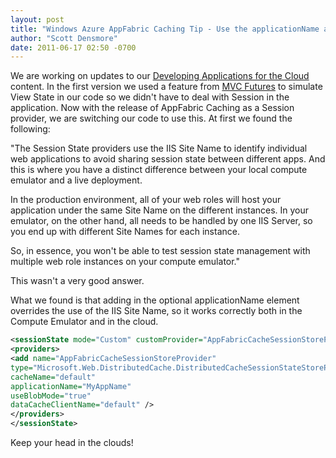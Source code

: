 ```yaml
---
layout: post
title: "Windows Azure AppFabric Caching Tip - Use the applicationName attribute"
author: "Scott Densmore"
date: 2011-06-17 02:50 -0700
---
```


We are working on updates to our [Developing Applications for the Cloud](http://msdn.microsoft.com/en-us/library/ff966499.aspx) content. In the first version we used a feature from [MVC Futures](http://mvc.codeplex.com/) to simulate View State in our code so we didn't have to deal with Session in the application. Now with the release of AppFabric Caching as a Session provider, we are switching our code to use this. At first we found the following:

"The Session State providers use the IIS Site Name to identify individual web applications to avoid sharing session state between different apps. And this is where you have a distinct difference between your local compute emulator and a live deployment.

In the production environment, all of your web roles will host your application under the same Site Name on the different instances. In your emulator, on the other hand, all needs to be handled by one IIS Server, so you end up with different Site Names for each instance.

So, in essence, you won't be able to test session state management with multiple web role instances on your compute emulator."

This wasn't a very good answer.

What we found is that adding in the optional applicationName element overrides the use of the IIS Site Name, so it works correctly both in the Compute Emulator and in the cloud.

```xml
<sessionState mode="Custom" customProvider="AppFabricCacheSessionStoreProvider">  
<providers>  
<add name="AppFabricCacheSessionStoreProvider"  
type="Microsoft.Web.DistributedCache.DistributedCacheSessionStateStoreProvider, Microsoft.Web.DistributedCache"  
cacheName="default"
applicationName="MyAppName"
useBlobMode="true"  
dataCacheClientName="default" />  
</providers>  
</sessionState>
```

Keep your head in the clouds!